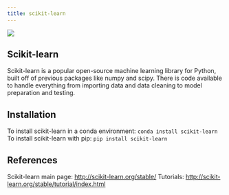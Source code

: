 ```yaml
---
title: scikit-learn
---
```

<img src="http://scikit-learn.org/stable/_static/scikit-learn-logo-small.png">

## Scikit-learn

Scikit-learn is a popular open-source machine learning library for Python, built off of previous packages like numpy and scipy. There is code available to handle everything from importing data and data cleaning to model preparation and testing. 

## Installation
To install scikit-learn in a conda environment: `conda install scikit-learn` <br>
To install scikit-learn with pip: `pip install scikit-learn`

## References

Scikit-learn main page: http://scikit-learn.org/stable/
Tutorials: http://scikit-learn.org/stable/tutorial/index.html
